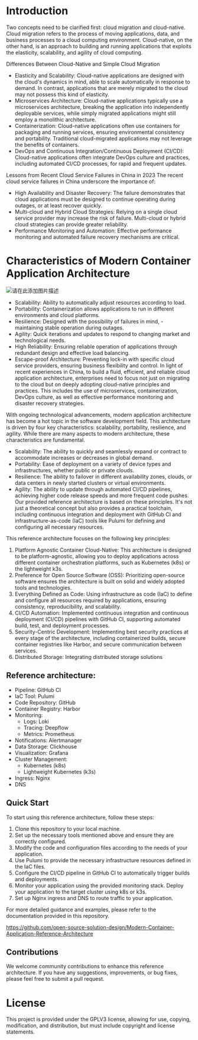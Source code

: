 # Introduction

Two concepts need to be clarified first: cloud migration and cloud-native. Cloud migration refers to the process of moving applications, data, and business processes to a cloud computing environment. Cloud-native, on the other hand, is an approach to building and running applications that exploits the elasticity, scalability, and agility of cloud computing.

Differences Between Cloud-Native and Simple Cloud Migration
- Elasticity and Scalability: Cloud-native applications are designed with the cloud's dynamics in mind, able to scale automatically in response to demand. In contrast, applications that are merely migrated to the cloud may not possess this kind of elasticity.
- Microservices Architecture: Cloud-native applications typically use a microservices architecture, breaking the application into independently deployable services, while simply migrated applications might still employ a monolithic architecture.
- Containerization: Cloud-native applications often use containers for packaging and running services, ensuring environmental consistency and portability. Traditional cloud-migrated applications may not leverage the benefits of containers.
- DevOps and Continuous Integration/Continuous Deployment (CI/CD): Cloud-native applications often integrate DevOps culture and practices, including automated CI/CD processes, for rapid and frequent updates.

Lessons from Recent Cloud Service Failures in China in 2023
The recent cloud service failures in China underscore the importance of:

- High Availability and Disaster Recovery: The failure demonstrates that cloud applications must be designed to continue operating during outages, or at least recover quickly.
- Multi-cloud and Hybrid Cloud Strategies: Relying on a single cloud service provider may increase the risk of failure. Multi-cloud or hybrid cloud strategies can provide greater reliability.
- Performance Monitoring and Automation: Effective performance monitoring and automated failure recovery mechanisms are critical.

# Characteristics of Modern Container Application Architecture

![请在此添加图片描述](https://developer.qcloudimg.com/http-save/yehe-admin/341931b9804eac17c5125bab8d818e81.png?qc_blockWidth=657&qc_blockHeight=209)

- Scalability: Ability to automatically adjust resources according to load.
- Portability: Containerization allows applications to run in different environments and cloud platforms.
- Resilience: Designed with the possibility of failures in mind, - maintaining stable operation during outages.
- Agility: Quick iterations and updates to respond to changing market and technological needs.
- High Reliability: Ensuring reliable operation of applications through redundant design and effective load balancing.
- Escape-proof Architecture: Preventing lock-in with specific cloud service providers, ensuring business flexibility and control.
In light of recent experiences in China, to build a fluid, efficient, and reliable cloud application architecture, enterprises need to focus not just on migrating to the cloud but on deeply adopting cloud-native principles and practices. This includes the use of microservices, containerization, DevOps culture, as well as effective performance monitoring and disaster recovery strategies.

With ongoing technological advancements, modern application architecture has become a hot topic in the software development field. This architecture is driven by four key characteristics: scalability, portability, resilience, and agility. While there are many aspects to modern architecture, these characteristics are fundamental.

- Scalability: The ability to quickly and seamlessly expand or contract to accommodate increases or decreases in global demand.
- Portability: Ease of deployment on a variety of device types and infrastructures, whether public or private clouds.
- Resilience: The ability to failover in different availability zones, clouds, or data centers in newly started clusters or virtual environments.
- Agility: The ability to update through automated CI/CD pipelines, achieving higher code release speeds and more frequent code pushes.
Our provided reference architecture is based on these principles. It's not just a theoretical concept but also provides a practical toolchain, including continuous integration and deployment with GitHub CI and infrastructure-as-code (IaC) tools like Pulumi for defining and configuring all necessary resources.


This reference architecture focuses on the following key principles:

1. Platform Agnostic Container Cloud-Native: This architecture is designed to be platform-agnostic, allowing you to deploy applications across different container orchestration platforms, such as Kubernetes (k8s) or the lightweight k3s.
2. Preference for Open Source Software (OSS): Prioritizing open-source software ensures the architecture is built on solid and widely adopted tools and technologies.
3. Everything Defined as Code: Using infrastructure as code (IaC) to define and configure all resources required by applications, ensuring consistency, reproducibility, and scalability.
4. CI/CD Automation: Implemented continuous integration and continuous deployment (CI/CD) pipelines with GitHub CI, supporting automated build, test, and deployment processes.
5. Security-Centric Development: Implementing best security practices at every stage of the architecture, including containerized builds, secure container registries like Harbor, and secure communication between services.
6. Distributed Storage: Integrating distributed storage solutions 

 ## Reference architecture:

- Pipeline: GitHub CI
- IaC Tool: Pulumi
- Code Repository: GitHub
- Container Registry: Harbor
- Monitoring: 
  - Logs: Loki
  - Tracing: Deepflow
  - Metrics: Prometheus
- Notifications: Alertmanager
- Data Storage: Clickhouse
- Visualization: Grafana
- Cluster Management:
  - Kubernetes (k8s)
  - Lightweight Kubernetes (k3s)
- Ingress: Nginx
- DNS

## Quick Start
To start using this reference architecture, follow these steps:

1. Clone this repository to your local machine.
2. Set up the necessary tools mentioned above and ensure they are correctly configured.
3. Modify the code and configuration files according to the needs of your application.
4. Use Pulumi to provide the necessary infrastructure resources defined in the IaC files.
5. Configure the CI/CD pipeline in GitHub CI to automatically trigger builds and deployments.
6. Monitor your application using the provided monitoring stack.
Deploy your application to the target cluster using k8s or k3s.
7. Set up Nginx ingress and DNS to route traffic to your application.

For more detailed guidance and examples, please refer to the documentation provided in this repository. 

https://github.com/open-source-solution-design/Modern-Container-Application-Reference-Architecture

## Contributions
We welcome community contributions to enhance this reference architecture. If you have any suggestions, improvements, or bug fixes, please feel free to submit a pull request.

# License
This project is provided under the GPLV3 license, allowing for use, copying, modification, and distribution, but must include copyright and license statements.

